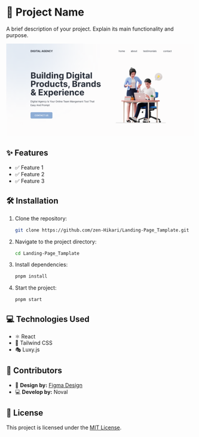 # 🚀 Project Name

A brief description of your project. Explain its main functionality and purpose.

![Project Preview](https://raw.githubusercontent.com/zen-Hikari/Landing-Page_Tamplate/refs/heads/main/public/preview.png)

## ✨ Features
- ✅ Feature 1
- ✅ Feature 2
- ✅ Feature 3

## 🛠 Installation
1. Clone the repository:
   ```sh
   git clone https://github.com/zen-Hikari/Landing-Page_Tamplate.git
   ```
2. Navigate to the project directory:
   ```sh
   cd Landing-Page_Tamplate
   ```
3. Install dependencies:
   ```sh
   pnpm install
   ```
4. Start the project:
   ```sh
   pnpm start
   ```

## 💻 Technologies Used
- ⚛️ React
- 🎨 Tailwind CSS
- 🎭 Luxy.js

## 👥 Contributors
- 🎨 **Design by:** [Figma Design](https://www.figma.com/community/file/1117815114206690225)
- 💻 **Develop by:** Noval

## 📜 License
This project is licensed under the [MIT License](LICENSE).
